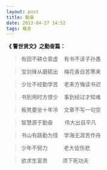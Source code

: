 ```yaml
---
layout: post
title: 勤奋 
date: 2013-04-27 14:52
tags: 格言 
---
```


**《 警世贤文》之勤奋篇：**

> 有田不耕仓禀虚&nbsp;&nbsp;&nbsp;&nbsp;有书不读子孙愚

> 宝剑锋从磨砺出&nbsp;&nbsp;&nbsp;&nbsp;梅花香自苦寒来

> 少壮不经勤学苦&nbsp;&nbsp;&nbsp;&nbsp;老来方悔读书迟

> 书到用时方恨少&nbsp;&nbsp;&nbsp;&nbsp;事到经过才知难

> 板凳要坐十年冷&nbsp;&nbsp;&nbsp;&nbsp;文章不写一句空

> 智慧源于勤奋&nbsp;&nbsp;&nbsp;&nbsp;&nbsp;&nbsp;&nbsp;&nbsp;伟大出自平凡

> 书山有路勤为径&nbsp;&nbsp;&nbsp;&nbsp;学海无涯苦作舟

> 少年不努力&nbsp;&nbsp;&nbsp;&nbsp;&nbsp;&nbsp;&nbsp;&nbsp;&nbsp;&nbsp;&nbsp;老大徒伤悲

> 欲求生富贵&nbsp;&nbsp;&nbsp;&nbsp;&nbsp;&nbsp;&nbsp;&nbsp;&nbsp;&nbsp;须下死功夫
